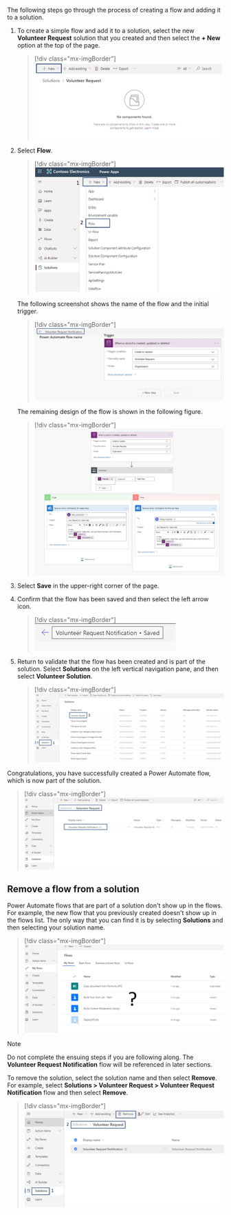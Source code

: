 The following steps go through the process of creating a flow and adding it to a solution.

1. To create a simple flow and add it to a solution, select the new **Volunteer Request** solution that you created and then select the **+ New** option at the top of the page. 

	> [!div class="mx-imgBorder"]
	> [![new Volunteer Request](../media/plus-new-volunteer-solution-ssm.png)](../media/plus-new-volunteer-solution-ssm.png#lightbox)

1. Select **Flow**.

	> [!div class="mx-imgBorder"]
	> [![select new flow](../media/select-new-flow-ssm.png)](../media/select-new-flow-ssm.png#lightbox)

	The following screenshot shows the name of the flow and the initial trigger.

	> [!div class="mx-imgBorder"]
	> [![Flow name and initial trigger](../media/flow-name-trigger-ssm.png)](../media/flow-name-trigger-ssm.png#lightbox)

	The remaining design of the flow is shown in the following figure.

	> [!div class="mx-imgBorder"]
	> [![remaining design of the flow](../media/simple-flow-request-ss.png)](../media/simple-flow-request-ss.png#lightbox)

1. Select **Save** in the upper-right corner of the page.

1. Confirm that the flow has been saved and then select the left arrow icon.

	> [!div class="mx-imgBorder"]
	> [![confirm the flow saved](../media/flow-saved-ss.png)](../media/flow-saved-ss.png#lightbox)

1. Return to validate that the flow has been created and is part of the solution. Select **Solutions** on the left vertical navigation pane, and then select **Volunteer Solution**.

	> [!div class="mx-imgBorder"]
	> [![Go back and validate the flow has been created](../media/back-solution-ssm.png)](../media/back-solution-ssm.png#lightbox)

Congratulations, you have successfully created a Power Automate flow, which is now part of the solution.

> [!div class="mx-imgBorder"]
> [![Screenshot of solution action.](../media/confirm-flow-solution-ssm.png)](../media/confirm-flow-solution-ssm.png#lightbox)

## Remove a flow from a solution 

Power Automate flows that are part of a solution don't show up in the flows. For example, the new flow that you previously created doesn't show up in the flows list. The only way that you can find it is by selecting **Solutions** and then selecting your solution name.

> [!div class="mx-imgBorder"]
> [![Screenshot of removing a solution.](../media/solution-flow-missing-ssm.png)](../media/solution-flow-missing-ssm.png#lightbox)

> [!NOTE]
> Do not complete the ensuing steps if you are following along. The **Volunteer Request Notification** flow will be referenced in later sections.

To remove the solution, select the solution name and then select **Remove**. For example, select **Solutions > Volunteer Request > Volunteer Request Notification** flow and then select **Remove**.

> [!div class="mx-imgBorder"]
> [![Remove the solution](../media/remove-flow-solution-ssm.png)](../media/remove-flow-solution-ssm.png#lightbox)
